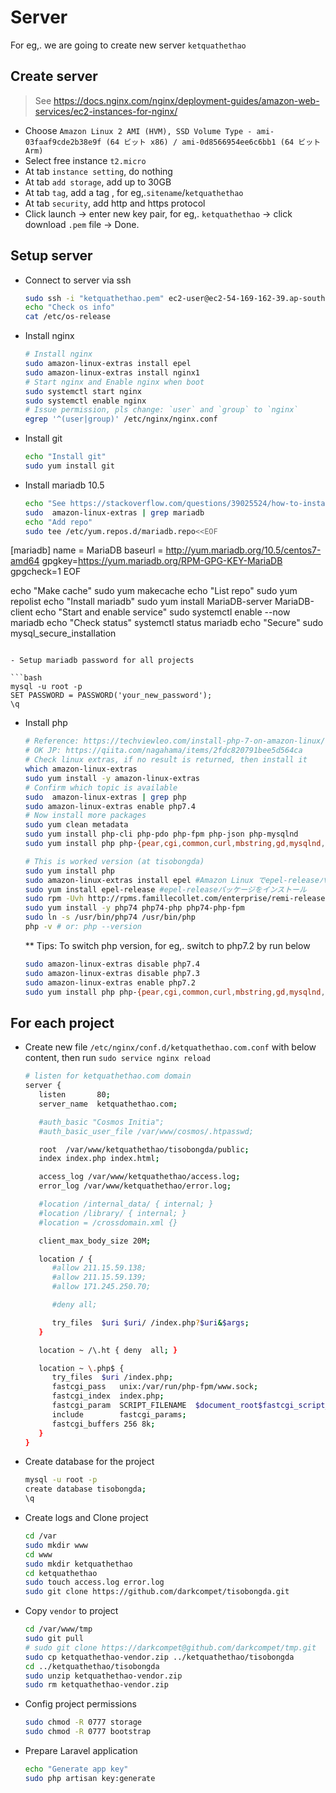 # Server

For eg,. we are going to create new server `ketquathethao`


## Create server

>See https://docs.nginx.com/nginx/deployment-guides/amazon-web-services/ec2-instances-for-nginx/

- Choose `Amazon Linux 2 AMI (HVM), SSD Volume Type - ami-03faaf9cde2b38e9f (64 ビット x86) / ami-0d8566954ee6c6bb1 (64 ビット Arm)`
- Select free instance `t2.micro`
- At tab `instance setting`, do nothing
- At tab `add storage`, add up to 30GB
- At tab `tag`, add a tag , for eg,.`sitename`/`ketquathethao`
- At tab `security`, add http and https protocol
- Click launch -> enter new key pair, for eg,. `ketquathethao` -> click download `.pem` file -> Done.


## Setup server

- Connect to server via ssh

   ```bash
   sudo ssh -i "ketquathethao.pem" ec2-user@ec2-54-169-162-39.ap-southeast-1.compute.amazonaws.com
   echo "Check os info"
   cat /etc/os-release
   ```

- Install nginx

   ```bash
   # Install nginx
   sudo amazon-linux-extras install epel
   sudo amazon-linux-extras install nginx1
   # Start nginx and Enable nginx when boot
   sudo systemctl start nginx
   sudo systemctl enable nginx
   # Issue permission, pls change: `user` and `group` to `nginx`
   egrep '^(user|group)' /etc/nginx/nginx.conf
   ```

- Install git

   ```bash
   echo "Install git"
   sudo yum install git
   ```

- Install mariadb 10.5

   ```bash
   echo "See https://stackoverflow.com/questions/39025524/how-to-install-mysql-5-7-on-amazon-ec2"
   sudo  amazon-linux-extras | grep mariadb
   echo "Add repo"
   sudo tee /etc/yum.repos.d/mariadb.repo<<EOF
[mariadb]
name = MariaDB
baseurl = http://yum.mariadb.org/10.5/centos7-amd64
gpgkey=https://yum.mariadb.org/RPM-GPG-KEY-MariaDB
gpgcheck=1
EOF
   
   echo "Make cache"
   sudo yum makecache
   echo "List repo"
   sudo yum repolist
   echo "Install mariadb"
   sudo yum install MariaDB-server MariaDB-client
   echo "Start and enable service"
   sudo systemctl enable --now mariadb
   echo "Check status"
   systemctl status mariadb
   echo "Secure"
   sudo mysql_secure_installation
   ```

- Setup mariadb password for all projects

   ```bash
   mysql -u root -p
   SET PASSWORD = PASSWORD('your_new_password');
   \q
   ```

- Install php

   ```bash
   # Reference: https://techviewleo.com/install-php-7-on-amazon-linux/
   # OK JP: https://qiita.com/nagahama/items/2fdc820791bee5d564ca
   # Check linux extras, if no result is returned, then install it
   which amazon-linux-extras
   sudo yum install -y amazon-linux-extras
   # Confirm which topic is available
   sudo  amazon-linux-extras | grep php
   sudo amazon-linux-extras enable php7.4
   # Now install more packages
   sudo yum clean metadata
   sudo yum install php-cli php-pdo php-fpm php-json php-mysqlnd
   sudo yum install php php-{pear,cgi,common,curl,mbstring,gd,mysqlnd,gettext,bcmath,json,xml,fpm,intl,zip,imap}
   
   # This is worked version (at tisobongda)
   sudo yum install php
   sudo amazon-linux-extras install epel #Amazon Linux でepel-releaseパッケージをインストール出来るようにする
   sudo yum install epel-release #epel-releaseパッケージをインストール
   sudo rpm -Uvh http://rpms.famillecollet.com/enterprise/remi-release-7.rpm #remiリポジトリを使えるようにする
   sudo yum install -y php74 php74-php php74-php-fpm
   sudo ln -s /usr/bin/php74 /usr/bin/php
   php -v # or: php --version
   ```
   
   ** Tips: To switch php version, for eg,. switch to php7.2 by run below

   ```bash
   sudo amazon-linux-extras disable php7.4
   sudo amazon-linux-extras disable php7.3
   sudo amazon-linux-extras enable php7.2
   sudo yum install php php-{pear,cgi,common,curl,mbstring,gd,mysqlnd,gettext,bcmath,json,xml,fpm,intl,zip,imap}
   ```


## For each project

- Create new file `/etc/nginx/conf.d/ketquathethao.com.conf` with below content, then run `sudo service nginx reload`

   ```bash
   # listen for ketquathethao.com domain
   server {
      listen       80;
      server_name  ketquathethao.com;

      #auth_basic "Cosmos Initia";
      #auth_basic_user_file /var/www/cosmos/.htpasswd;

      root  /var/www/ketquathethao/tisobongda/public;
      index index.php index.html;

      access_log /var/www/ketquathethao/access.log;
      error_log /var/www/ketquathethao/error.log;

      #location /internal_data/ { internal; }
      #location /library/ { internal; }
      #location = /crossdomain.xml {}

      client_max_body_size 20M;

      location / {
         #allow 211.15.59.138;
         #allow 211.15.59.139;
         #allow 171.245.250.70;

         #deny all;

         try_files  $uri $uri/ /index.php?$uri&$args;
      }

      location ~ /\.ht { deny  all; }

      location ~ \.php$ {
         try_files  $uri /index.php;
         fastcgi_pass   unix:/var/run/php-fpm/www.sock;
         fastcgi_index  index.php;
         fastcgi_param  SCRIPT_FILENAME  $document_root$fastcgi_script_name;
         include        fastcgi_params;
         fastcgi_buffers 256 8k;
      }
   }
   ```

- Create database for the project

   ```bash
   mysql -u root -p
   create database tisobongda;
   \q
   ```

- Create logs and Clone project

   ```bash
   cd /var
   sudo mkdir www
   cd www
   sudo mkdir ketquathethao
   cd ketquathethao
   sudo touch access.log error.log
   sudo git clone https://github.com/darkcompet/tisobongda.git
   ```

- Copy `vendor` to project

   ```bash
   cd /var/www/tmp
   sudo git pull
   # sudo git clone https://darkcompet@github.com/darkcompet/tmp.git
   sudo cp ketquathethao-vendor.zip ../ketquathethao/tisobongda
   cd ../ketquathethao/tisobongda
   sudo unzip ketquathethao-vendor.zip
   sudo rm ketquathethao-vendor.zip
   ```

- Config project permissions

   ```bash
   sudo chmod -R 0777 storage
   sudo chmod -R 0777 bootstrap
   ```

- Prepare Laravel application

   ```bash
   echo "Generate app key"
   sudo php artisan key:generate
   ```
